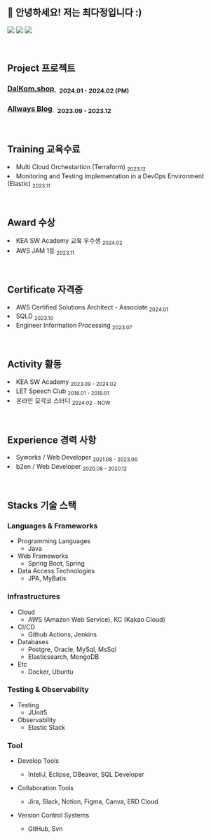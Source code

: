 ## 🤞 안녕하세요! 저는 최다정입니다 :)
<p>
<!--   <a href="https://allrightdj0108.github.io/" target="_blank"><img src="https://img.shields.io/badge/About_Me-1DA1F2?style=flat-square&logo=GitHub%20Sponsors&logoColor=white"/></a> -->
  <a href="https://da-zzling.tistory.com/" target="_blank"><img src="https://img.shields.io/badge/My_Blog-DD0B78?style=flat-square&logo=microdotblog&logoColor=white"/></a>
  <a href="https://www.linkedin.com/in/dajeong-choe-최다정-902bb829b/" target="_blank"><img src="https://img.shields.io/badge/Dajeong-0A66C2?style=flat-square&logo=Linkedin&logoColor=white"/></a>
  <a href="mailto:hers010801@gmail.com" target="_blank"><img src="https://img.shields.io/badge/hers010801-EA4335?style=flat-square&logo=Gmail&logoColor=white"/></a>
</p>

<br>

## Project 프로젝트
<p>
<h3><a href="https://github.com/KEA-DoKebi"> DalKom.shop </a> &nbsp; <sub> 2024.01 - 2024.02 (PM) </sub></h3>
<h3> <a href="https://github.com/allrightDJ0108/KEA-Blog-Service"> Allways Blog </a> &nbsp; <sub> 2023.09 - 2023.12 </sub> </h3>

</p>

<br>


## Training 교육수료
<p>
<li> Multi Cloud Orchestartion (Terraform) <sub> 2023.12 </sub>  </li>
<li> Monitoring and Testing Implementation in a DevOps Environment (Elastic)  <sub> 2023.11 </sub> </li>
</p>

<br>

## Award 수상
<p>
<li> KEA SW Academy 교육 우수생 <sub> 2024.02 </sub>  </li>
<li> AWS JAM 1등 <sub> 2023.11 </sub> </li>
</p>

<br>


## Certificate 자격증
<p>
 <li> AWS Certified Solutions Architect - Associate<sub> 2024.01 </sub> </li>
 <li> SQLD <sub> 2023.10 </sub> </li>
 <li> Engineer Information Processing <sub> 2023.07 </sub> </li>
</p>

<br>

## Activity 활동
<p>
<li> KEA SW Academy <sub> 2023.09 - 2024.02 </sub>  </li>
<li> LET Speech Club <sub> 2018.01 - 2019.01 </sub> </li>
<li> 온라인 모각코 스터디 <sub> 2024.02 - NOW </sub> </li>
</p>

<br>

## Experience 경력 사항
<p>
<li> Syworks / Web Developer <sub> 2021.08 - 2023.06 </sub>  </li>
<li> b2en / Web Developer <sub> 2020.08 - 2020.12 </sub>  </li>
</p>

<br>



## Stacks 기술 스택

<h3>Languages & Frameworks</h3>
<p>

- Programming Languages
  - Java
- Web Frameworks
  - Spring Boot, Spring
- Data Access Technologies
  - JPA, MyBatis

</p>

<h3>Infrastructures</h3>
<p>

- Cloud
  - AWS (Amazon Web Service), KC (Kakao Cloud)
- CI/CD
  - Github Actions, Jenkins
- Databases
  - Postgre, Oracle, MySql, MsSql
  - Elasticsearch, MongoDB
- Etc
  - Docker, Ubuntu

</p>


<h3>Testing & Observability</h3>
<p>

- Testing
   - JUnit5
- Observability
   - Elastic Stack

</p>

<h3>Tool</h3>
<p>

- Develop Tools
    - InteliJ, Eclipse, DBeaver, SQL Developer

- Collaboration Tools
    - Jira, Slack, Notion, Figma, Canva, ERD Cloud

- Version Control Systems
    - GitHub, Svn

</p>


<!--
<details>
<summary><h3>Languages & Frameworks</h3></summary>
<p>

- Programming Languages
  - Java
- Web Frameworks
  - Spring Boot, Spring
- Data Access Technologies
  - JPA, MyBatis

</p>
</details>


<details>
<summary><h3>Infrastructures</h3></summary>
<p>

- Cloud
  - AWS (Amazon Web Service), KC (Kakao Cloud)
- CI/CD
  - Github Actions, Jenkins
- Databases
  - Postgre, Oracle, MySql, MsSql
  - Elasticsearch, MongoDB
- etc
  - Docker, Ubuntu

</p>
</details>


<details>
<summary><h3>Testing & Observability</h3></summary>
<p>

- Testing
   - JUnit5
- Observability
   - Elastic Stack

</p>
</details>



<details>
<summary><h3>Tool</h3></summary>
<p>

- Develop Tools
    - InteliJ, Eclipse, DBeaver, SQL Developer

- Collaboration Tools
    - Jira, Slack, Notion, Figma, Canva, ERD Cloud

- Version Control Systems
    - GitHub, Svn

</p>
</details>
-->
